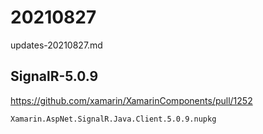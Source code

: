 # 20210827

updates-20210827.md

## SignalR-5.0.9

https://github.com/xamarin/XamarinComponents/pull/1252

```
Xamarin.AspNet.SignalR.Java.Client.5.0.9.nupkg
```
